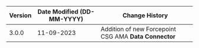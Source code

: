 | **Version** | **Date Modified (DD-MM-YYYY)** | **Change History**                                                 |
|-------------|--------------------------------|--------------------------------------------------------------------|
| 3.0.0       | 11-09-2023                     |	Addition of new Forcepoint CSG AMA **Data Connector**           | 	                                                            |  
         
                                                                                                                 
